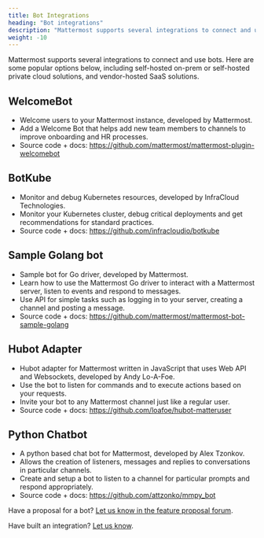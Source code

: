 ```yaml
---
title: Bot Integrations
heading: "Bot integrations"
description: "Mattermost supports several integrations to connect and use bots."
weight: -10
---
```


Mattermost supports several integrations to connect and use bots. Here are some popular options below, including self-hosted on-prem or self-hosted private cloud solutions, and vendor-hosted SaaS solutions.

## WelcomeBot

 - Welcome users to your Mattermost instance, developed by Mattermost.
 - Add a Welcome Bot that helps add new team members to channels to improve onboarding and HR processes.
 - Source code + docs: https://github.com/mattermost/mattermost-plugin-welcomebot

## BotKube

 - Monitor and debug Kubernetes resources, developed by InfraCloud Technologies.
 - Monitor your Kubernetes cluster, debug critical deployments and get recommendations for standard practices.
 - Source code + docs: https://github.com/infracloudio/botkube

## Sample Golang bot

 - Sample bot for Go driver, developed by Mattermost.
 - Learn how to use the Mattermost Go driver to interact with a Mattermost server, listen to events and respond to messages.
 - Use API for simple tasks such as logging in to your server, creating a channel and posting a message.
 - Source code + docs: https://github.com/mattermost/mattermost-bot-sample-golang

## Hubot Adapter

 - Hubot adapter for Mattermost written in JavaScript that uses Web API and Websockets, developed by Andy Lo-A-Foe.
 - Use the bot to listen for commands and to execute actions based on your requests.
 - Invite your bot to any Mattermost channel just like a regular user.
 - Source code + docs: https://github.com/loafoe/hubot-matteruser

## Python Chatbot

 - A python based chat bot for Mattermost, developed by Alex Tzonkov.
 - Allows the creation of listeners, messages and replies to conversations in particular channels.
 - Create and setup a bot to listen to a channel for particular prompts and respond appropriately.
 - Source code + docs: https://github.com/attzonko/mmpy_bot

Have a proposal for a bot? [Let us know in the feature proposal forum](https://mattermost.uservoice.com/forums/306457-general?category_id=202591).

Have built an integration? [Let us know](https://integrations.mattermost.com/submit-an-integration).
